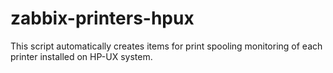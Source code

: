 # zabbix-printers-hpux
This script automatically creates items for print spooling monitoring of each printer installed on HP-UX system.
